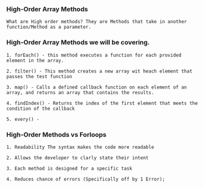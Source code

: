 ### High-Order Array Methods
    What are High order methods? They are Methods that take in another function/Method as a parameter.

### High-Order Array Methods we will be covering.

    1. forEach() - this method executes a function for each provided element in the array.
    
    2. filter() - This method creates a new array wit heach element that passes the test function

    3. map() - Calls a defined callback function on each element of an array, and returns an array that contains the results.

    4. findIndex() - Returns the index of the first element that meets the condition of the callback

    5. every() - 

### High-Order Methods vs Forloops

    1. Readability The syntax makes the code more readable

    2. Allows the developer to clarly state their intent

    3. Each method is designed for a specific task

    4. Reduces chance of errors (Specifically off by 1 Error);